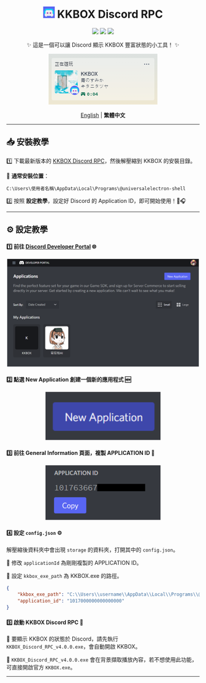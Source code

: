 <div align="center">
<h1><img src="./media/icon_128.png" width="30px"> KKBOX Discord RPC</h1>

<img src="https://img.shields.io/github/last-commit/poyu39/KKBOX_Discord_RPC.svg?style=for-the-badge">
<img src="https://img.shields.io/github/release/poyu39/KKBOX_Discord_RPC?style=for-the-badge&label=LAST_RELEASE">
<img src="https://img.shields.io/github/stars/poyu39/KKBOX_Discord_RPC?style=for-the-badge&label=Stars">

<p>✨ 這是一個可以讓 Discord 顯示 KKBOX 豐富狀態的小工具！ ✨</p>

<img src="./media/app_screenshot_2.png" alt="應用程式截圖">

<br>

[English](README.md) | **繁體中文**

</div>

---

## 📥 安裝教學

1️⃣ 下載最新版本的 [KKBOX Discord RPC](https://github.com/poyu39/KKBOX_Discord_RPC/releases/download/v4.0.0/KKBOX_Discord_RPC_v4.0.0.zip)，然後解壓縮到 KKBOX 的安裝目錄。

📂 **通常安裝位置**：
```
C:\Users\使用者名稱\AppData\Local\Programs\@universalelectron-shell
```

2️⃣ 按照 **設定教學**，設定好 Discord 的 Application ID，即可開始使用！🚀🎧

---

## ⚙️ 設定教學

#### 1️⃣ 前往 [Discord Developer Portal](https://discord.com/developers/applications) 🌐
<div align="center">
    <img src="./media/app_screenshot_3.png" width="500px">
</div>

#### 2️⃣ 點選 **New Application** 創建一個新的應用程式 🆕
<div align="center">
    <img src="./media/app_screenshot_4.png" width="300px">
</div>

#### 3️⃣ 前往 **General Information** 頁面，複製 **APPLICATION ID** 🔑
<div align="center">
    <img src="./media/app_screenshot_5.png" width="300px">
</div>

#### 4️⃣ 設定 `config.json` ⚙️
解壓縮後資料夾中會出現 `storage` 的資料夾，打開其中的 `config.json`。

🔧 修改 `applicationId` 為剛剛複製的 APPLICATION ID。

🔧 設定 `kkbox_exe_path` 為 KKBOX.exe 的路徑。

```json
{
    "kkbox_exe_path": "C:\\Users\\username\\AppData\\Local\\Programs\\@universalelectron-shell\\KKBOX.exe",
    "application_id": "1017000000000000000"
}
```

#### 5️⃣ 啟動 KKBOX Discord RPC 🚀

📌 要顯示 KKBOX 的狀態於 Discord，請先執行 `KKBOX_Discord_RPC_v4.0.0.exe`，會自動開啟 KKBOX。

📌 `KKBOX_Discord_RPC_v4.0.0.exe` 會在背景擷取播放內容，若不想使用此功能，可直接開啟官方 `KKBOX.exe`。

---